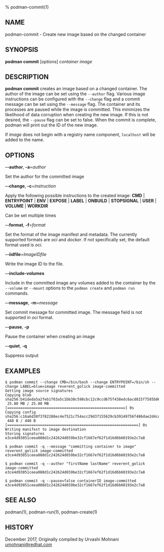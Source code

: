 % podman-commit(1)

## NAME
podman\-commit - Create new image based on the changed container

## SYNOPSIS
**podman commit** [*options*] *container* *image*

## DESCRIPTION
**podman commit** creates an image based on a changed container. The author of the
image can be set using the `--author` flag. Various image instructions can be
configured with the `--change` flag and a commit message can be set using the
`--message` flag. The container and its processes are paused while the image is
committed. This minimizes the likelihood of data corruption when creating the new
image. If this is not desired, the `--pause` flag can be set to false. When the commit
is complete, podman will print out the ID of the new image.

If *image* does not begin with a registry name component, `localhost` will be added to the name.

## OPTIONS

**--author**, **-a**=*author*

Set the author for the committed image

**--change**, **-c**=*instruction*

Apply the following possible instructions to the created image:
**CMD** | **ENTRYPOINT** | **ENV** | **EXPOSE** | **LABEL** | **ONBUILD** | **STOPSIGNAL** | **USER** | **VOLUME** | **WORKDIR**

Can be set multiple times

**--format**, **-f**=*format*

Set the format of the image manifest and metadata.  The currently supported formats are _oci_ and _docker_.  If
not specifically set, the default format used is _oci_.

**--iidfile**=*ImageIDfile*

Write the image ID to the file.

**--include-volumes**

Include in the committed image any volumes added to the container by the `--volume` or `--mount` options to the `podman create` and `podman run` commands.

**--message**, **-m**=*message*

Set commit message for committed image.  The message field is not supported in _oci_ format.

**--pause**, **-p**

Pause the container when creating an image

**--quiet**, **-q**

Suppress output

## EXAMPLES

```
$ podman commit --change CMD=/bin/bash --change ENTRYPOINT=/bin/sh --change LABEL=blue=image reverent_golick image-committed
Getting image source signatures
Copying blob sha256:b41deda5a2feb1f03a5c1bb38c598cbc12c9ccd675f438edc6acd815f7585b86
 25.80 MB / 25.80 MB [======================================================] 0s
Copying config sha256:c16a6d30f3782288ec4e7521c754acc29d37155629cb39149756f486dae2d4cd
 448 B / 448 B [============================================================] 0s
Writing manifest to image destination
Storing signatures
e3ce4d93051ceea088d1c242624d659be32cf1667ef62f1d16d6b60193e2c7a8
```

```
$ podman commit -q --message "committing container to image" reverent_golick image-committed
e3ce4d93051ceea088d1c242624d659be32cf1667ef62f1d16d6b60193e2c7a8
```

```
$ podman commit -q --author "firstName lastName" reverent_golick image-committed
e3ce4d93051ceea088d1c242624d659be32cf1667ef62f1d16d6b60193e2c7a8
```

```
$ podman commit -q --pause=false containerID image-committed
e3ce4d93051ceea088d1c242624d659be32cf1667ef62f1d16d6b60193e2c7a8
```

## SEE ALSO
podman(1), podman-run(1), podman-create(1)

## HISTORY
December 2017, Originally compiled by Urvashi Mohnani <umohnani@redhat.com>
